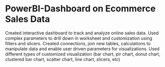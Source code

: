 # PowerBI-Dashboard on Ecommerce Sales Data
Created interactive dashboard to track and analyze online sales data.
Used complex parameters to drill down in worksheet and customization using filters and slicers.
Created connections, join new tables, calculations to manipulate data and enable user driven parameters for visualizations.
Used different types of customized visualization (bar chart, pir chart, donut chart, clustered bar chart, scatter chart, line chart, slicers, etc)
  
